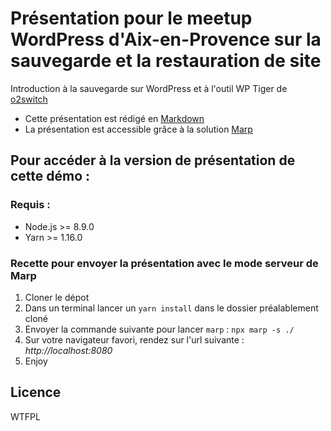 # Présentation pour le meetup WordPress d'Aix-en-Provence sur la sauvegarde et la restauration de site

Introduction à la sauvegarde sur WordPress et à l'outil WP Tiger de [o2switch](https://www.o2switch.fr/)

* Cette présentation est rédigé en [Markdown](https://fr.wikipedia.org/wiki/Markdown)
* La présentation est accessible grâce à la solution [Marp](https://marp.app/)

## Pour accéder à la version de présentation de cette démo :

### Requis :

* Node.js >= 8.9.0
* Yarn >= 1.16.0

### Recette pour envoyer la présentation avec le mode serveur de Marp
1. Cloner le dépot
2. Dans un terminal lancer un `yarn install` dans le dossier préalablement cloné
3. Envoyer la commande suivante pour lancer `marp` : `npx marp -s ./`
4. Sur votre navigateur favori, rendez sur l'url suivante : *http://localhost:8080*
5. Enjoy

## Licence
WTFPL
